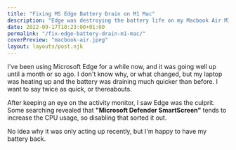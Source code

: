 ```yaml
---
title: "Fixing MS Edge Battery Drain on M1 Mac"
description: "Edge was destroying the battery life on my Macbook Air M1"
date: 2022-09-17T10:23:00+01:00
permalink: "/fix-edge-battery-drain-m1-mac/"
coverPreview: "macbook-air.jpeg"
layout: layouts/post.njk
---
```


I've been using Microsoft Edge for a while now, and it was going well up until a month or so ago. I don't know why, or what changed, but my laptop was heating up and the battery was draining much quicker than before. I want to say twice as quick, or thereabouts.

After keeping an eye on the activity monitor, I saw Edge was the culprit. Some searching revealed that __"Microsoft Defender SmartScreen"__ tends to increase the CPU usage, so disabling that sorted it out.

No idea why it was only acting up recently, but I'm happy to have my battery back.

